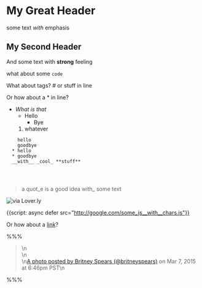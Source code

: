 # My Great Header

some text _with_ emphasis


## My Second Header

And some text with __strong__ feeling

what about some `code`

What about <html> tags? # or stuff in line

Or how about a * in line?

* _What is that_
    * Hello
        * Bye
    1. whatever


```
    hello
    goodbye
  * hello
  * goodbye
  __with__ _cool_ **stuff**
  
  
  
```

> a quot_e
> is a good idea
> with_ some text


![via Lover.ly](https://ad0cc98d3d240353f5a3-8cfa5c8a08325a170474542494e31076.ssl.cf2.rackcdn.com/wp-content/uploads/2015/03/table_set2%20%281%29.jpg)

{{script: async defer src="http://google.com/some_js__with__chars.js"}}

Or how about a [link](http://lover.ly)?


%%%
<blockquote class=\"instagram-media\" style=\"background: #FFF; border: 0; border-radius: 3px; box-shadow: 0 0 1px 0 rgba(0,0,0,0.5),0 1px 10px 0 rgba(0,0,0,0.15); margin: 1px; max-width: 658px; padding: 0; width: calc(100% - 2px);\" data-instgrm-version=\"4\">\n<div style=\"padding: 8px;\">\n<div style=\"background: #F8F8F8; line-height: 0; margin-top: 40px; padding: 50% 0; text-align: center; width: 100%;\"></div>\n<a style=\"color: #c9c8cd; font-family: Arial,sans-serif; font-size: 14px; font-style: normal; font-weight: normal; line-height: 17px; text-decoration: none;\" href=\"https://instagram.com/p/z81JOdG8F7/\" target=\"_top\">A photo posted by Britney Spears (@britneyspears)</a> on <time style=\"font-family: Arial,sans-serif; font-size: 14px; line-height: 17px;\" datetime=\"2015-03-08T02:46:56+00:00\">Mar 7, 2015 at 6:46pm PST</time>\n</div></blockquote>
%%%
